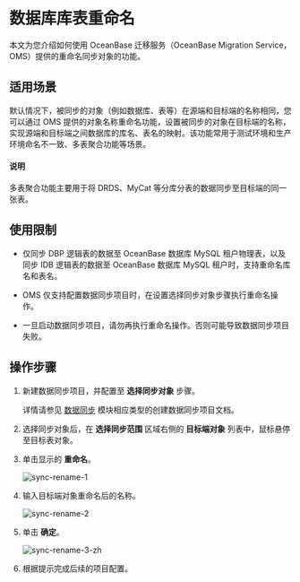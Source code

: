 # 数据库库表重命名

本文为您介绍如何使用 OceanBase 迁移服务（OceanBase Migration Service，OMS）提供的重命名同步对象的功能。

## 适用场景

默认情况下，被同步的对象（例如数据库、表等）在源端和目标端的名称相同，您可以通过 OMS 提供的对象名称重命名功能，设置被同步的对象在目标端的名称，实现源端和目标端之间数据库的库名、表名的映射。该功能常用于测试环境和生产环境命名不一致、多表聚合功能等场景。

  <main id="notice" type='explain'>
    <h4>说明</h4>
    <p>多表聚合功能主要用于将 DRDS、MyCat 等分库分表的数据同步至目标端的同一张表。</p>
  </main>

## 使用限制

* 仅同步 DBP 逻辑表的数据至 OceanBase 数据库 MySQL 租户物理表，以及同步 IDB 逻辑表的数据至 OceanBase 数据库 MySQL 租户时，支持重命名库名和表名。

* OMS 仅支持配置数据同步项目时，在设置选择同步对象步骤执行重命名操作。

* 一旦启动数据同步项目，请勿再执行重命名操作。否则可能导致数据同步项目失败。

## 操作步骤

1. 新建数据同步项目，并配置至 **选择同步对象** 步骤。

    详情请参见 [数据同步](../100.data-synchronization-overview.md) 模块相应类型的创建数据同步项目文档。

2. 选择同步对象后，在 **选择同步范围** 区域右侧的 **目标端对象** 列表中，鼠标悬停至目标表对象。

3. 单击显示的 **重命名**。

    ![sync-rename-1](https://obbusiness-private.oss-cn-shanghai.aliyuncs.com/doc/img/oms/oms-enterprise/sync-rename-1.png)

4. 输入目标端对象重命名后的名称。

    ![sync-rename-2](https://obbusiness-private.oss-cn-shanghai.aliyuncs.com/doc/img/oms/oms-enterprise/sync-rename-2.png)

5. 单击 **确定**。

    ![sync-rename-3-zh](https://obbusiness-private.oss-cn-shanghai.aliyuncs.com/doc/img/oms/oms-enterprise/sync-rename-3-zh.png)

6. 根据提示完成后续的项目配置。
